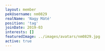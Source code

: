 ```yaml
---
layout: member
pekUsername: nm0829
realName: 'Nagy Máté'
position: 'tag'
joinDate: 2019-03
interests: []
featuredImage: ../images/avatars/nm0829.jpg
active: true
---
```

